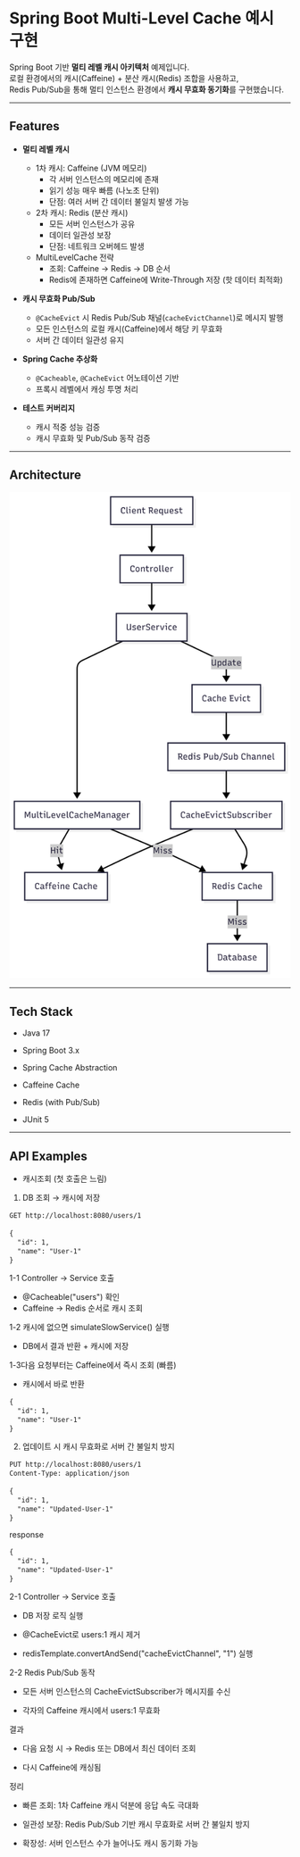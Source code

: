 # Spring Boot Multi-Level Cache 예시 구현

Spring Boot 기반 **멀티 레벨 캐시 아키텍처** 예제입니다.  
로컬 환경에서의 캐시(Caffeine) + 분산 캐시(Redis) 조합을 사용하고,  
Redis Pub/Sub을 통해 멀티 인스턴스 환경에서 **캐시 무효화 동기화**를 구현했습니다.

---
## Features

- **멀티 레벨 캐시**
    - 1차 캐시: Caffeine (JVM 메모리)
        - 각 서버 인스턴스의 메모리에 존재
        - 읽기 성능 매우 빠름 (나노초 단위)
        - 단점: 여러 서버 간 데이터 불일치 발생 가능
    - 2차 캐시: Redis (분산 캐시)
        - 모든 서버 인스턴스가 공유
        - 데이터 일관성 보장
        - 단점: 네트워크 오버헤드 발생
    - MultiLevelCache 전략
        - 조회: Caffeine → Redis → DB 순서
        - Redis에 존재하면 Caffeine에 Write-Through 저장 (핫 데이터 최적화)

- **캐시 무효화 Pub/Sub**
    - `@CacheEvict` 시 Redis Pub/Sub 채널(`cacheEvictChannel`)로 메시지 발행
    - 모든 인스턴스의 로컬 캐시(Caffeine)에서 해당 키 무효화
    - 서버 간 데이터 일관성 유지

- **Spring Cache 추상화**
    - `@Cacheable`, `@CacheEvict` 어노테이션 기반
    - 프록시 레벨에서 캐싱 투명 처리

- **테스트 커버리지**
    - 캐시 적중 성능 검증
    - 캐시 무효화 및 Pub/Sub 동작 검증
---

## Architecture

![img.png](img.png)

---

## Tech Stack

- Java 17

- Spring Boot 3.x

- Spring Cache Abstraction

- Caffeine Cache

- Redis (with Pub/Sub)

- JUnit 5

---
## API Examples
- 캐시조회 (첫 호출은 느림)

1. DB 조회 → 캐시에 저장
````
GET http://localhost:8080/users/1

{
  "id": 1,
  "name": "User-1"
}
````
1-1 Controller → Service 호출

- @Cacheable("users") 확인
- Caffeine → Redis 순서로 캐시 조회

1-2 캐시에 없으면 simulateSlowService() 실행
- DB에서 결과 반환 + 캐시에 저장

1-3다음 요청부터는 Caffeine에서 즉시 조회 (빠름)
- 캐시에서 바로 반환
````
{
  "id": 1,
  "name": "User-1"
}
````
2. 업데이트 시 캐시 무효화로 서버 간 불일치 방지
````
PUT http://localhost:8080/users/1
Content-Type: application/json

{
  "id": 1,
  "name": "Updated-User-1"
}
````
response
````
{
  "id": 1,
  "name": "Updated-User-1"
}
````

2-1 Controller → Service 호출

- DB 저장 로직 실행

- @CacheEvict로 users:1 캐시 제거

- redisTemplate.convertAndSend("cacheEvictChannel", "1") 실행

2-2 Redis Pub/Sub 동작

- 모든 서버 인스턴스의 CacheEvictSubscriber가 메시지를 수신

- 각자의 Caffeine 캐시에서 users:1 무효화

결과

- 다음 요청 시 → Redis 또는 DB에서 최신 데이터 조회

- 다시 Caffeine에 캐싱됨

정리

- 빠른 조회: 1차 Caffeine 캐시 덕분에 응답 속도 극대화

- 일관성 보장: Redis Pub/Sub 기반 캐시 무효화로 서버 간 불일치 방지

- 확장성: 서버 인스턴스 수가 늘어나도 캐시 동기화 가능